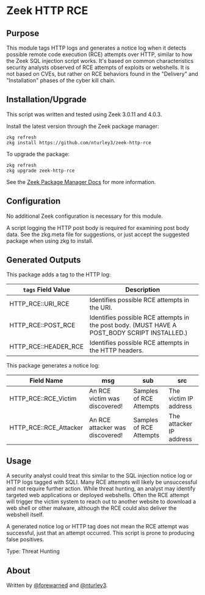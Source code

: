 
# Zeek HTTP RCE

## Purpose

This module tags HTTP logs and generates a notice log when it detects possible remote code execution (RCE) attempts over HTTP, similar to how the Zeek SQL injection script works. It's based on common characteristics security analysts observed of RCE attempts of exploits or webshells. It is not based on CVEs, but rather on RCE behaviors found in the "Delivery" and "Installation" phases of the cyber kill chain.

## Installation/Upgrade

This script was written and tested using Zeek 3.0.11 and 4.0.3.


Install the latest version through the Zeek package manager:

	zkg refresh
	zkg install https://github.com/nturley3/zeek-http-rce

To upgrade the package:

	zkg refresh
	zkg upgrade zeek-http-rce

See the [Zeek Package Manager Docs](https://docs.zeek.org/projects/package-manager/en/stable/quickstart.html) for more information.

## Configuration

No additional Zeek configuration is necessary for this module.

A script logging the HTTP post body is required for examining post body data. See the zkg.meta file for suggestions, or just accept the suggested package when using zkg to install.

## Generated Outputs

This package adds a tag to the HTTP log:

| `tags` Field Value | Description |
| ----- | ----- |
| HTTP_RCE::URI_RCE | Identifies possible RCE attempts in the URI. |
| HTTP_RCE::POST_RCE | Identifies possible RCE attempts in the post body. (MUST HAVE A POST_BODY SCRIPT INSTALLED.) |
| HTTP_RCE::HEADER_RCE | Identifies possible RCE attempts in the HTTP headers.|

This package generates a notice log:

| Field Name | msg | sub |  src |
| ----- | ----- | ----- | ----- |
| HTTP_RCE::RCE_Victim | An RCE victim was discovered! | Samples of RCE Attempts | The victim IP address |
| HTTP_RCE::RCE_Attacker | An RCE attacker was discovered! | Samples of RCE Attempts | The attacker IP address |

## Usage

A security analyst could treat this similar to the SQL injection notice log or HTTP logs tagged with SQLI. Many RCE attempts will likely be unsuccessful and not require further action. While threat hunting, an analyst may identify targeted web applications or deployed webshells. Often the RCE attempt will trigger the victim system to reach out to another website to download a web shell or other malware, although the RCE could also deliver the webshell itself.

A generated notice log or HTTP tag does not mean the RCE attempt was successful, just that an attempt occurred. This script is prone to producing false positives.

Type: Threat Hunting

## About

Written by [@forewarned](https://github.com/forewarned) and [@nturley3](https://github.com/nturley3).

